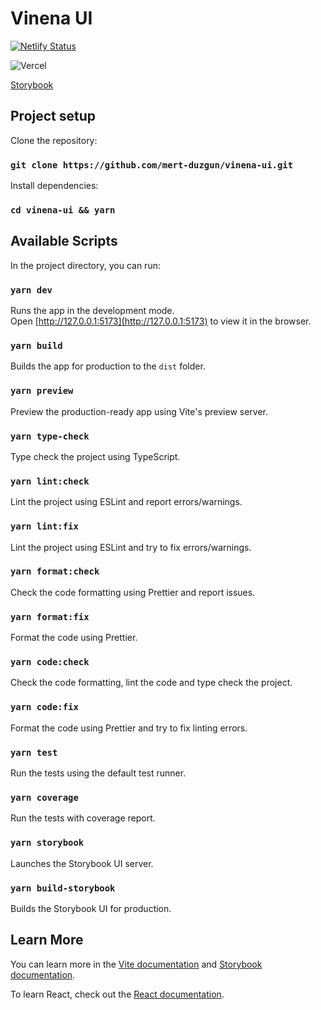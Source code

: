 # Vinena UI

[![Netlify Status](https://api.netlify.com/api/v1/badges/277fae32-7ab1-4f01-8351-12f549d5106c/deploy-status)](https://app.netlify.com/sites/vinena-ui/deploys)

![Vercel](https://vercelbadge.vercel.app/api/mert-duzgun/vinena-ui)

[Storybook](https://vinena-ui.netlify.app/)

## Project setup

Clone the repository:

### `git clone https://github.com/mert-duzgun/vinena-ui.git`

Install dependencies:

### `cd vinena-ui && yarn`

## Available Scripts

In the project directory, you can run:

### `yarn dev`

Runs the app in the development mode.<br />
Open [http://127.0.0.1:5173](http://127.0.0.1:5173) to view it in the browser.

### `yarn build`

Builds the app for production to the `dist` folder.

### `yarn preview`

Preview the production-ready app using Vite's preview server.

### `yarn type-check`

Type check the project using TypeScript.

### `yarn lint:check`

Lint the project using ESLint and report errors/warnings.

### `yarn lint:fix`

Lint the project using ESLint and try to fix errors/warnings.

### `yarn format:check`

Check the code formatting using Prettier and report issues.

### `yarn format:fix`

Format the code using Prettier.

### `yarn code:check`

Check the code formatting, lint the code and type check the project.

### `yarn code:fix`

Format the code using Prettier and try to fix linting errors.

### `yarn test`

Run the tests using the default test runner.

### `yarn coverage`

Run the tests with coverage report.

### `yarn storybook`

Launches the Storybook UI server.

### `yarn build-storybook`

Builds the Storybook UI for production.

## Learn More

You can learn more in the [Vite documentation](https://vitejs.dev/guide/) and [Storybook documentation](https://storybook.js.org/docs/react/get-started/introduction).

To learn React, check out the [React documentation](https://react.dev/learn).
